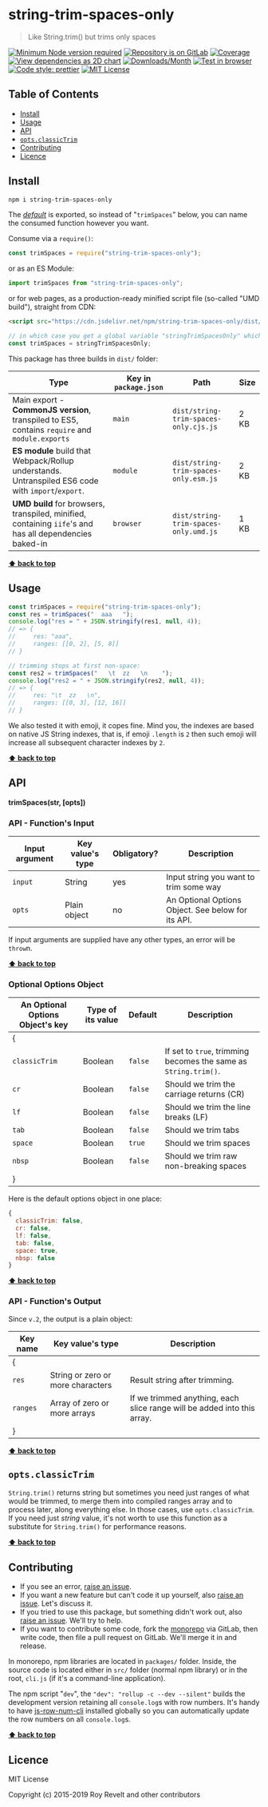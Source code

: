 # string-trim-spaces-only

> Like String.trim() but trims only spaces

[![Minimum Node version required][node-img]][node-url]
[![Repository is on GitLab][gitlab-img]][gitlab-url]
[![Coverage][cov-img]][cov-url]
[![View dependencies as 2D chart][deps2d-img]][deps2d-url]
[![Downloads/Month][downloads-img]][downloads-url]
[![Test in browser][runkit-img]][runkit-url]
[![Code style: prettier][prettier-img]][prettier-url]
[![MIT License][license-img]][license-url]

## Table of Contents

- [Install](#install)
- [Usage](#usage)
- [API](#api)
- [`opts.classicTrim`](#optsclassictrim)
- [Contributing](#contributing)
- [Licence](#licence)

## Install

```bash
npm i string-trim-spaces-only
```

The [_default_](https://exploringjs.com/es6/ch_modules.html#_default-exports-one-per-module) is exported, so instead of "`trimSpaces`" below, you can name the consumed function however you want.

Consume via a `require()`:

```js
const trimSpaces = require("string-trim-spaces-only");
```

or as an ES Module:

```js
import trimSpaces from "string-trim-spaces-only";
```

or for web pages, as a production-ready minified script file (so-called "UMD build"), straight from CDN:

```html
<script src="https://cdn.jsdelivr.net/npm/string-trim-spaces-only/dist/string-trim-spaces-only.umd.js"></script>
```

```js
// in which case you get a global variable "stringTrimSpacesOnly" which you consume like this:
const trimSpaces = stringTrimSpacesOnly;
```

This package has three builds in `dist/` folder:

| Type                                                                                                    | Key in `package.json` | Path                                  | Size |
| ------------------------------------------------------------------------------------------------------- | --------------------- | ------------------------------------- | ---- |
| Main export - **CommonJS version**, transpiled to ES5, contains `require` and `module.exports`          | `main`                | `dist/string-trim-spaces-only.cjs.js` | 2 KB |
| **ES module** build that Webpack/Rollup understands. Untranspiled ES6 code with `import`/`export`.      | `module`              | `dist/string-trim-spaces-only.esm.js` | 2 KB |
| **UMD build** for browsers, transpiled, minified, containing `iife`'s and has all dependencies baked-in | `browser`             | `dist/string-trim-spaces-only.umd.js` | 1 KB |

**[⬆ back to top](#)**

## Usage

```js
const trimSpaces = require("string-trim-spaces-only");
const res = trimSpaces("  aaa   ");
console.log("res = " + JSON.stringify(res1, null, 4));
// => {
//     res: "aaa",
//     ranges: [[0, 2], [5, 8]]
// }

// trimming stops at first non-space:
const res2 = trimSpaces("   \t  zz   \n    ");
console.log("res2 = " + JSON.stringify(res2, null, 4));
// => {
//     res: "\t  zz   \n",
//     ranges: [[0, 3], [12, 16]]
// }
```

We also tested it with emoji, it copes fine. Mind you, the indexes are based on native JS String indexes, that is, if emoji `.length` is `2` then such emoji will increase all subsequent character indexes by `2`.

**[⬆ back to top](#)**

## API

**trimSpaces(str, [opts])**

### API - Function's Input

| Input argument | Key value's type | Obligatory? | Description                                        |
| -------------- | ---------------- | ----------- | -------------------------------------------------- |
| `input`        | String           | yes         | Input string you want to trim some way             |
| `opts`         | Plain object     | no          | An Optional Options Object. See below for its API. |

If input arguments are supplied have any other types, an error will be `throw`n.

**[⬆ back to top](#)**

### Optional Options Object

| An Optional Options Object's key | Type of its value | Default | Description                                                     |
| -------------------------------- | ----------------- | ------- | --------------------------------------------------------------- |
| {                                |                   |         |
| `classicTrim`                    | Boolean           | `false` | If set to `true`, trimming becomes the same as `String.trim()`. |
| `cr`                             | Boolean           | `false` | Should we trim the carriage returns (CR)                        |
| `lf`                             | Boolean           | `false` | Should we trim the line breaks (LF)                             |
| `tab`                            | Boolean           | `false` | Should we trim tabs                                             |
| `space`                          | Boolean           | `true`  | Should we trim spaces                                           |
| `nbsp`                           | Boolean           | `false` | Should we trim raw non-breaking spaces                          |
| }                                |                   |         |

Here is the default options object in one place:

```js
{
  classicTrim: false,
  cr: false,
  lf: false,
  tab: false,
  space: true,
  nbsp: false
}
```

**[⬆ back to top](#)**

### API - Function's Output

Since `v.2`, the output is a plain object:

| Key name | Key value's type                  | Description                                                             |
| -------- | --------------------------------- | ----------------------------------------------------------------------- |
| {        |                                   |                                                                         |
| `res`    | String or zero or more characters | Result string after trimming.                                           |
| `ranges` | Array of zero or more arrays      | If we trimmed anything, each slice range will be added into this array. |
| }        |                                   |                                                                         |

**[⬆ back to top](#)**

## `opts.classicTrim`

`String.trim()` returns string but sometimes you need just ranges of what would be trimmed, to merge them into compiled ranges array and to process later, along everything else. In those cases, use `opts.classicTrim`. If you need just _string_ value, it's not worth to use this function as a substitute for `String.trim()` for performance reasons.

**[⬆ back to top](#)**

## Contributing

- If you see an error, [raise an issue](<https://gitlab.com/codsen/codsen/issues/new?issue[title]=string-trim-spaces-only%20package%20-%20put%20title%20here&issue[description]=**Which%20package%20is%20this%20issue%20for**%3A%20%0Astring-trim-spaces-only%0A%0A**Describe%20the%20issue%20(if%20necessary)**%3A%20%0A%0A%0A%2Fassign%20%40revelt>).
- If you want a new feature but can't code it up yourself, also [raise an issue](<https://gitlab.com/codsen/codsen/issues/new?issue[title]=string-trim-spaces-only%20package%20-%20put%20title%20here&issue[description]=**Which%20package%20is%20this%20issue%20for**%3A%20%0Astring-trim-spaces-only%0A%0A**Describe%20the%20issue%20(if%20necessary)**%3A%20%0A%0A%0A%2Fassign%20%40revelt>). Let's discuss it.
- If you tried to use this package, but something didn't work out, also [raise an issue](<https://gitlab.com/codsen/codsen/issues/new?issue[title]=string-trim-spaces-only%20package%20-%20put%20title%20here&issue[description]=**Which%20package%20is%20this%20issue%20for**%3A%20%0Astring-trim-spaces-only%0A%0A**Describe%20the%20issue%20(if%20necessary)**%3A%20%0A%0A%0A%2Fassign%20%40revelt>). We'll try to help.
- If you want to contribute some code, fork the [monorepo](https://gitlab.com/codsen/codsen/) via GitLab, then write code, then file a pull request on GitLab. We'll merge it in and release.

In monorepo, npm libraries are located in `packages/` folder. Inside, the source code is located either in `src/` folder (normal npm library) or in the root, `cli.js` (if it's a command-line application).

The npm script "`dev`", the `"dev": "rollup -c --dev --silent"` builds the development version retaining all `console.log`s with row numbers. It's handy to have [js-row-num-cli](https://www.npmjs.com/package/js-row-num-cli) installed globally so you can automatically update the row numbers on all `console.log`s.

**[⬆ back to top](#)**

## Licence

MIT License

Copyright (c) 2015-2019 Roy Revelt and other contributors

[node-img]: https://img.shields.io/node/v/string-trim-spaces-only.svg?style=flat-square&label=works%20on%20node
[node-url]: https://www.npmjs.com/package/string-trim-spaces-only
[gitlab-img]: https://img.shields.io/badge/repo-on%20GitLab-brightgreen.svg?style=flat-square
[gitlab-url]: https://gitlab.com/codsen/codsen/tree/master/packages/string-trim-spaces-only
[cov-img]: https://img.shields.io/badge/coverage-100%25-brightgreen.svg?style=flat-square
[cov-url]: https://gitlab.com/codsen/codsen/tree/master/packages/string-trim-spaces-only
[deps2d-img]: https://img.shields.io/badge/deps%20in%202D-see_here-08f0fd.svg?style=flat-square
[deps2d-url]: http://npm.anvaka.com/#/view/2d/string-trim-spaces-only
[downloads-img]: https://img.shields.io/npm/dm/string-trim-spaces-only.svg?style=flat-square
[downloads-url]: https://npmcharts.com/compare/string-trim-spaces-only
[runkit-img]: https://img.shields.io/badge/runkit-test_in_browser-a853ff.svg?style=flat-square
[runkit-url]: https://npm.runkit.com/string-trim-spaces-only
[prettier-img]: https://img.shields.io/badge/code_style-prettier-ff69b4.svg?style=flat-square
[prettier-url]: https://prettier.io
[license-img]: https://img.shields.io/badge/licence-MIT-51c838.svg?style=flat-square
[license-url]: https://gitlab.com/codsen/codsen/blob/master/LICENSE

